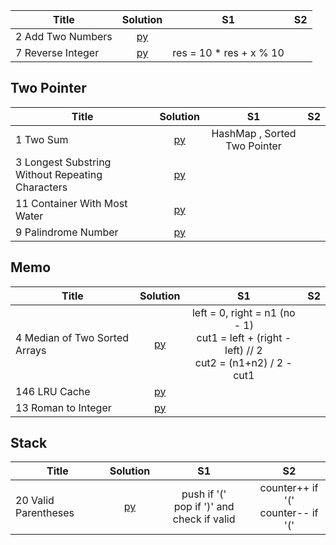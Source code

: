 

| Title  | Solution  | S1 | S2
|-------------|:-----:| :-----: | :-----: |
|2	Add Two Numbers |[py](https://github.com/cloi1994/amazon/blob/master/code/2.py) |
|7	Reverse Integer |[py](https://github.com/cloi1994/amazon/blob/master/code/7.py) | res = 10 * res + x % 10

## Two Pointer

| Title  | Solution  | S1 | S2
|-------------|:-----:| :-----: | :-----: |
|1	Two Sum |[py](https://github.com/cloi1994/amazon/blob/master/code/1.py) | HashMap , Sorted Two Pointer
|3	Longest Substring Without Repeating Characters | [py](https://github.com/cloi1994/amazon/blob/master/code/3.py)|
|11	Container With Most Water |[py](https://github.com/cloi1994/amazon/blob/master/code/11.py) |
|9	Palindrome Number | [py](https://github.com/cloi1994/amazon/blob/master/code/9.py)|


## Memo

| Title  | Solution  | S1 | S2
|-------------|:-----:| :-----: | :-----: |
|4	Median of Two Sorted Arrays | [py](https://github.com/cloi1994/amazon/blob/master/code/4.py) | left = 0, right = n1 (no - 1) <br> cut1 = left + (right - left) // 2 <br> cut2 = (n1+n2) / 2 - cut1
|146	LRU Cache |[py](https://github.com/cloi1994/amazon/blob/master/code/146.py) |
|13	Roman to Integer |[py](https://github.com/cloi1994/amazon/blob/master/code/13.py) |
 
## Stack


| Title  | Solution | S1 | S2
|-------------|:-----:| :-----: | :-----: |
|20	Valid Parentheses |[py](https://github.com/cloi1994/amazon/blob/master/code/20.py) | push if '(' <br> pop if ')' and check if valid | counter++ if '(' <br> counter-- if '('

